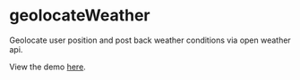 # geolocateWeather
Geolocate user position and post back weather conditions via open weather api.

View the demo <a href="http://weatherd.bitballoon.com/" title="weatherd" target="_blank">here</a>.
